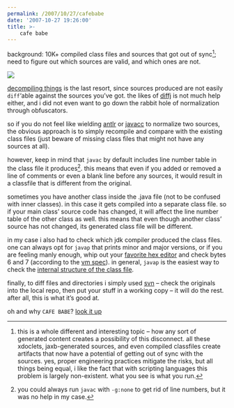```yaml
---
permalink: /2007/10/27/cafebabe
date: '2007-10-27 19:26:00'
title: >-
    cafe babe
---
```


background: 10K+ compiled class files and sources that got out of
sync[^1]; need to figure out which sources are valid,
and which ones are not.

<img src="/assets/2007/10/27/man_with_gears.jpg" data-align="right" data-hspace="10" />

[decompiling things](http://www.kpdus.com/jad.html) is the last resort,
since sources produced are not easily `diff`‘able against the sources
you’ve got. the likes of
[diffj](http://www.incava.org/projects/java/diffj/) is not much help
either, and i did not even want to go down the rabbit hole of
normalization through obfuscators.

so if you do not feel like wielding [antlr](http://www.antlr.org/) or
[javacc](https://javacc.dev.java.net/) to normalize two sources, the
obvious approach is to simply recompile and compare with the existing
class files (just beware of missing class files that might not have any
sources at all).

however, keep in mind that `javac` by default includes line number table
in the class file it produces[^2]. this means that even
if you added or removed a line of comments or even a blank line before
any sources, it would result in a classfile that is different from the
original.

sometimes you have another class inside the .java file (not to be
confused with inner classes). in this case it gets compiled into a
separate class file. so if your main class’ source code has changed, it
will affect the line number table of the other class as well. this means
that even though another class’ source has not changed, its generated
class file will be different.

in my case i also had to check which jdk compiler produced the class
files. one can always opt for `javap` that prints minor and major
versions, or if you are feeling manly enough, whip out your [favorite
hex editor](http://www.x-ways.net/winhex/) and check bytes 6 and 7
(according to the [vm
spec](http://java.sun.com/docs/books/jvms/second_edition/html/ClassFile.doc.html)).
in general, `javap` is the easiest way to check the [internal structure
of the class
file](http://en.wikipedia.org/wiki/Class_%28file_format%29).

finally, to diff files and directories i simply used
[svn](http://subversion.tigris.org/) – check the originals into the
local repo, then put your stuff in a working copy – it will do the rest.
after all, this is what it’s good at.

oh and why `CAFE BABE`? [look it up](http://tinyurl.com/2vm4pl)

[^1]: this is a whole different and interesting topic – how any
sort of generated content creates a possibility of this disconnect. all
these xdoclets, jaxb-generated sources, and even compiled classfiles
create artifacts that now have a potential of getting out of sync with
the sources. yes, proper engineering practices mitigate the risks, but
all things being equal, i like the fact that with scripting languages
this problem is largely non-existent. what you see is what you run.

[^2]: you could always run `javac` with `-g:none` to get rid of
line numbers, but it was no help in my case.
